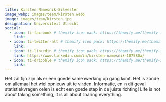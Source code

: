 ```yaml
---
title: Kirsten Namesnik-Silvester
image_webp: images/team/kirsten.webp
image: images/team/kirsten.jpg
designation: Universiteit Utrecht
social:
  - icon: ti-facebook # themify icon pack: https://themify.me/themify-icons
    link:
  - icon: ti-twitter-alt # themify icon pack: https://themify.me/themify-icons
    link:
  - icon: ti-linkedin # themify icon pack: https://themify.me/themify-icons
    link: https://www.linkedin.com/in/kirsten-namesnik-107580a/
  - icon: ti-dribbble # themify icon pack: https://themify.me/themify-icons
    link:
---
```


Het zal fijn zijn als er een goede samenwerking op gang komt. Het is zonde om allemaal het wiel opnieuw uit te vinden. Informatie, en in dit geval statistiekvragen delen is echt een goede stap in de juiste richting! Life is not about taking something, it is all about sharing everything.